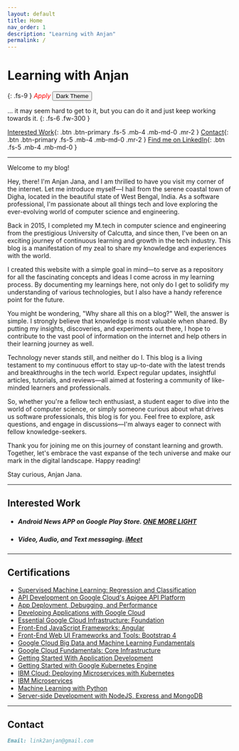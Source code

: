 ```yaml
---
layout: default
title: Home
nav_order: 1
description: "Learning with Anjan"
permalink: /
---
```


# Learning with Anjan
{: .fs-9 }
<span style="color:red"> *Apply* </span>
<button class="btn js-toggle-dark-mode btn-primary">Dark Theme</button>

... it may seem hard to get to it, but you can do it and just keep working towards it.
{: .fs-6 .fw-300 }

[Interested Work](#interested-work){: .btn .btn-primary .fs-5 .mb-4 .mb-md-0 .mr-2 } [Contact](#contact){: .btn .btn-primary .fs-5 .mb-4 .mb-md-0 .mr-2 } [Find me on LinkedIn](https://www.linkedin.com/in/link2anjan/){: .btn .fs-5 .mb-4 .mb-md-0 }

---
Welcome to my blog!

Hey, there! I'm Anjan Jana, and I am thrilled to have you visit my corner of the internet. Let me introduce myself—I hail from the serene coastal town of Digha, located in the beautiful state of West Bengal, India. As a software professional, I'm passionate about all things tech and love exploring the ever-evolving world of computer science and engineering.

Back in 2015, I completed my M.tech in computer science and engineering from the prestigious University of Calcutta, and since then, I've been on an exciting journey of continuous learning and growth in the tech industry. This blog is a manifestation of my zeal to share my knowledge and experiences with the world.

I created this website with a simple goal in mind—to serve as a repository for all the fascinating concepts and ideas I come across in my learning process. By documenting my learnings here, not only do I get to solidify my understanding of various technologies, but I also have a handy reference point for the future.

You might be wondering, "Why share all this on a blog?" Well, the answer is simple. I strongly believe that knowledge is most valuable when shared. By putting my insights, discoveries, and experiments out there, I hope to contribute to the vast pool of information on the internet and help others in their learning journey as well.

Technology never stands still, and neither do I. This blog is a living testament to my continuous effort to stay up-to-date with the latest trends and breakthroughs in the tech world. Expect regular updates, insightful articles, tutorials, and reviews—all aimed at fostering a community of like-minded learners and professionals.

So, whether you're a fellow tech enthusiast, a student eager to dive into the world of computer science, or simply someone curious about what drives us software professionals, this blog is for you. Feel free to explore, ask questions, and engage in discussions—I'm always eager to connect with fellow knowledge-seekers.

Thank you for joining me on this journey of constant learning and growth. Together, let's embrace the vast expanse of the tech universe and make our mark in the digital landscape. Happy reading!

Stay curious,
Anjan Jana.
    
<script>
const toggleDarkMode = document.querySelector('.js-toggle-dark-mode');

    var allcookies = document.cookie;
    cookiearray = allcookies.split(';');
    for(var i=0; i<cookiearray.length; i++) {
        var name = cookiearray[i].split('=')[0];
        var value = cookiearray[i].split('=')[1];
        if(name.trim() == 'theme'){
            if(value.trim() == "dark"){
                toggleDarkMode.textContent = 'Light Theme';
            }else{
                toggleDarkMode.textContent = 'Dark Theme';
            }
            break;
        }
    }

jtd.addEvent(toggleDarkMode, 'click', function(){
  if (jtd.getTheme() === 'dark') {
    jtd.setTheme('light');
    document.cookie = 'theme=' + 'light';
    toggleDarkMode.textContent = 'Dark Theme';
  } else {
    jtd.setTheme('dark');
    document.cookie = 'theme=' + 'dark';
    toggleDarkMode.textContent = 'Light Theme';
  }
});
</script>

---
## Interested Work
* ##### Android News APP on Google Play Store. [ONE MORE LIGHT](https://play.google.com/store/apps/details?id=io.oneMoreLightOpen.starter)

* ##### Video, Audio, and Text messaging. [iMeet](https://github.com/link2anjan/iMeet/blob/main/README.md) 

---
## Certifications
* [Supervised Machine Learning: Regression and Classification](https://www.coursera.org/account/accomplishments/verify/YAK3Q4EJZ5DV)
* [API Development on Google Cloud's Apigee API Platform](https://www.coursera.org/account/accomplishments/certificate/M9U4FNB7LVWY)
* [App Deployment, Debugging, and Performance](https://www.coursera.org/account/accomplishments/verify/PPPMCKYS3GQ8)
* [Developing Applications with Google Cloud](https://www.coursera.org/account/accomplishments/specialization/5WGB9H7QQLS6)
* [Essential Google Cloud Infrastructure: Foundation](https://www.coursera.org/account/accomplishments/verify/D3LQ28M)
* [Front-End JavaScript Frameworks: Angular](https://www.coursera.org/account/accomplishments/verify/95ZSFBLWLQCA)
* [Front-End Web UI Frameworks and Tools: Bootstrap 4](https://www.coursera.org/account/accomplishments/verify/2762M6G7NQSR)
* [Google Cloud Big Data and Machine Learning Fundamentals](https://www.coursera.org/account/accomplishments/verify/G5JZTSHACVDQ?utm_campaign=copybutton_certificate&utm_medium=certificate&utm_source=link)
* [Google Cloud Fundamentals: Core Infrastructure](https://www.coursera.org/account/accomplishments/verify/CTE4K96XUARC)
* [Getting Started With Application Development](https://www.coursera.org/account/accomplishments/verify/WD7R8R5R67NG)
* [Getting Started with Google Kubernetes Engine](https://www.coursera.org/account/accomplishments/verify/59ET8WB9MT52)
* [IBM Cloud: Deploying Microservices with Kubernetes](https://www.coursera.org/account/accomplishments/verify/G9YFKA2CKJ33?utm_campaign=copybutton_certificate&utm_medium=certificate&utm_source=link)
* [IBM Microservices](https://www.coursera.org/account/accomplishments/specialization/certificate/836EJVC8ZU54)
* [Machine Learning with Python](https://www.coursera.org/account/accomplishments/verify/463B3WUTDK2T)
* [Server-side Development with NodeJS, Express and MongoDB](https://www.coursera.org/account/accomplishments/verify/NHDNA682XAGN)

---
## Contact
```markdown
Email: link2anjan@gmail.com
```












